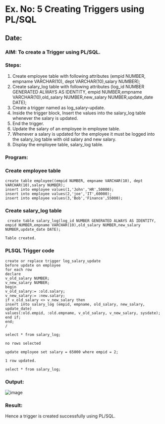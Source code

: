 # Ex. No: 5 Creating Triggers using PL/SQL
## Date:
### AIM: To create a Trigger using PL/SQL.

### Steps:
1. Create employee table with following attributes (empid NUMBER, empname VARCHAR(10), dept VARCHAR(10),salary NUMBER);
2. Create salary_log table with following attributes (log_id NUMBER GENERATED ALWAYS AS IDENTITY, empid NUMBER,empname VARCHAR(10),old_salary NUMBER,new_salary NUMBER,update_date DATE);
3. Create a trigger named as log_salary-update.
4. Inside the trigger block, Insert the values into the salary_log table whenever the salary is updated.
5. End the trigger.
6. Update the salary of an employee in employee table.
7. Whenever a salary is updated for the employee it must be logged into the salary_log table with old salary and new salary.
8. Display the employee table, salary_log table.

### Program:
### Create employee table

```
create table employee((empid NUMBER, empname VARCHAR(10), dept VARCHAR(10),salary NUMBER);
insert into employee values(1,'John','HR',50000);
insert into employee values(2,'joe','IT',60000);
insert into employee values(3,'Bob','Finance',55000);
```

### Create salary_log table

```
 create table salary_log(log_id NUMBER GENERATED ALWAYS AS IDENTITY, empid NUMBER,empname VARCHAR(10),old_salary NUMBER,new_salary NUMBER,update_date DATE);

Table created.

```

### PLSQL Trigger code
```
create or replace trigger log_salary_update
before update on employee 
for each row
declare
v_old_salary NUMBER;
v_new_salary NUMBER;
begin
v_old_salary:= :old.salary;
v_new_salary:= :new.salary;
if v_old_salary <> v_new_salary then
insert into salary_log (empid, empname, old_salary, new_salary, update_date)
values(:old.empid, :old.empname, v_old_salary, v_new_salary, sysdate);
end if;
end;
/

select * from salary_log;

no rows selected

update employee set salary = 65000 where empid = 2;

1 row updated.

select * from salary_log;
```

### Output:

![image](https://github.com/Sujithra-dhayalan/Ex-No-5-Creating-Triggers-using-PL-SQL/assets/115523950/1461cf88-6818-40a0-97f5-46a8b075140a)


### Result:

Hence a trigger is created successfully using PL/SQL.

